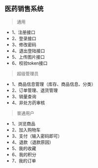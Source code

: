 ## 医药销售系统

> 通用
* 1、注册接口
* 2、登录接口
* 3、修改密码
* 4、退出登陆接口
* 5、上传图片接口
* 6、校验token接口

> 超级管理员
* 1、商品信息管理（库存、商品信息、分类）
* 2、订单管理、退货管理
* 3、销量查询
* 4、非处方药审核

> 普通用户
* 1、浏览商品
* 2、加入购物车
* 3、支付（输入密码即可）
* 4、退款（退款原因）
* 5、我的收藏
* 6、我的积分
* 7、我的订单